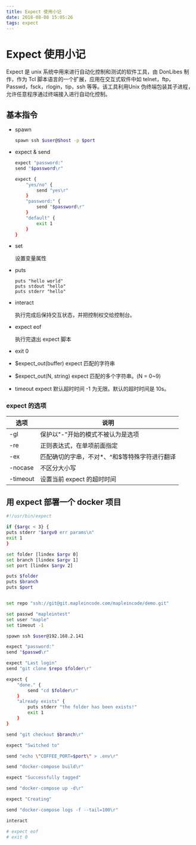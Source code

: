 ```yaml
---
title: Expect 使用小记
date: 2018-08-08 15:05:26
tags: expect
---
```

# Expect 使用小记

Expect 是 unix 系统中用来进行自动化控制和测试的软件工具，由 DonLibes 制作，作为 Tcl 脚本语言的一个扩展，应用在交互式软件中如 telnet，ftp，Passwd，fsck，rlogin，tip，ssh 等等。该工具利用Unix 伪终端包装其子进程，允许任意程序通过终端接入进行自动化控制。



## 基本指令

- spawn

  ```bash
  spawn ssh $user@$host -p $port
  ```

- expect & send

  ```bash
  expect "password:"
  send "$password\r"
  ```

  ```bash
  expect {
      "yes/no" {
          send "yes\r"
      }
      "password:" {
          send "$password\r"
      }
      "default" {
          exit 1
      }
  }
  ```

- set

  设置变量属性

- puts

  ```
  puts "hello world"
  puts stdout "hello"
  puts stderr "hello"
  ```

- interact

  执行完成后保持交互状态，并把控制权交给控制台。

- expect eof

  执行完退出 expect 脚本

- exit 0

- $expect_out(buffer) expect 匹配的字符串

- $expect_out(N, string)  expect 匹配的多个字符串。(N = 0~9)

- timeout expect 默认超时时间  -1 为无限。默认的超时时间是 10s。

### expect 的选项

| 选项     | 说明                                          |
| -------- | --------------------------------------------- |
| -gl      | 保护以"-"开始的模式不被认为是选项             |
| -re      | 正则表达式，在单项前面指定                    |
| -ex      | 匹配确切的字串，不对*、^和$等特殊字符进行翻译 |
| -nocase  | 不区分大小写                                  |
| -timeout | 设置当前 expect 的超时时间                    |



## 用 expect 部署一个 docker 项目

```bash
#!/usr/bin/expect

if {$argc < 3} {
puts stderr "$argv0 err params\n"
exit 1
}

set folder [lindex $argv 0]
set branch [lindex $argv 1]
set port [lindex $argv 2]

puts $folder
puts $branch
puts $port


set repo "ssh://git@git.mapleincode.com/mapleincode/demo.git"

set passwd "mapleintest"
set user "maple"
set timeout -1

spawn ssh $user@192.168.2.141

expect "password:"
send "$passwd\r"

expect "Last login"
send "git clone $repo $folder\r"

expect {
    "done." {
        send "cd $folder\r"
    }
    "already exists" {
        puts stderr "the folder has been exists!"
        exit 1
    }
}

send "git checkout $branch\r"

expect "Switched to"

send "echo \"COFFEE_PORT=$port\" > .env\r"

send "docker-compose build\r"

expect "Successfully tagged"

send "docker-compose up -d\r"

expect "Creating"

send "docker-compose logs -f --tail=100\r"

interact

# expect eof
# exit 0
```


